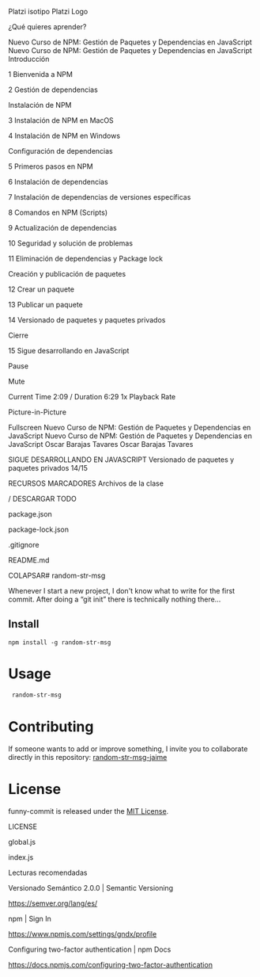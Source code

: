 Platzi isotipo
Platzi Logo

¿Qué quieres aprender?

Nuevo Curso de NPM: Gestión de Paquetes y Dependencias en JavaScript
Nuevo Curso de NPM: Gestión de Paquetes y Dependencias en JavaScript
Introducción

1
Bienvenida a NPM

2
Gestión de dependencias

Instalación de NPM

3
Instalación de NPM en MacOS

4
Instalación de NPM en Windows

Configuración de dependencias

5
Primeros pasos en NPM

6
Instalación de dependencias

7
Instalación de dependencias de versiones específicas

8
Comandos en NPM (Scripts)

9
Actualización de dependencias

10
Seguridad y solución de problemas

11
Eliminación de dependencias y Package lock

Creación y publicación de paquetes

12
Crear un paquete

13
Publicar un paquete

14
Versionado de paquetes y paquetes privados

Cierre

15
Sigue desarrollando en JavaScript


Pause

Mute


Current Time 
2:09
/
Duration 
6:29
1x
Playback Rate



Picture-in-Picture

Fullscreen
Nuevo Curso de NPM: Gestión de Paquetes y Dependencias en JavaScript
Nuevo Curso de NPM: Gestión de Paquetes y Dependencias en JavaScript
Oscar Barajas Tavares
Oscar Barajas Tavares


SIGUE DESARROLLANDO EN JAVASCRIPT
Versionado de paquetes y paquetes privados
14/15

RECURSOS
MARCADORES
Archivos de la clase

/
DESCARGAR TODO


package.json


package-lock.json


.gitignore


README.md

COLAPSAR# random-str-msg

Whenever I start a new project, I don't know what to write for the first commit. After doing a “git init” there is technically nothing there...

## Install

```npm
npm install -g random-str-msg
```

# Usage

```bash
 random-str-msg
```

# Contributing

If someone wants to add or improve something, I invite you to collaborate directly in this repository: [random-str-msg-jaime](https://github.com/Jaime200/random-str-msg-jaime)

# License

funny-commit is released under the [MIT License](https://opensource.org/licenses/MIT).

LICENSE


global.js


index.js

Lecturas recomendadas

Versionado Semántico 2.0.0 | Semantic Versioning

https://semver.org/lang/es/


npm | Sign In

https://www.npmjs.com/settings/gndx/profile


Configuring two-factor authentication | npm Docs

https://docs.npmjs.com/configuring-two-factor-authentication



